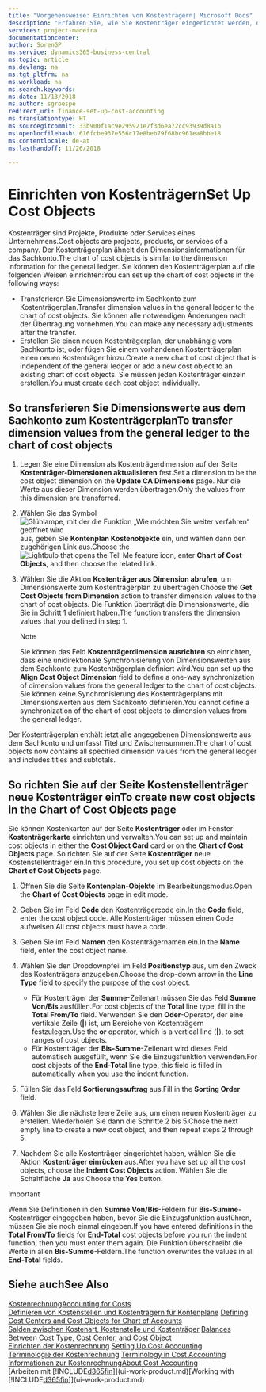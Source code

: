 ```yaml
---
title: "Vorgehensweise: Einrichten von Kostenträgern| Microsoft Docs"
description: "Erfahren Sie, wie Sie Kostenträger eingerichtet werden, die gleich sind wie Dimensionen in der Finanzbuchhaltung."
services: project-madeira
documentationcenter: 
author: SorenGP
ms.service: dynamics365-business-central
ms.topic: article
ms.devlang: na
ms.tgt_pltfrm: na
ms.workload: na
ms.search.keywords: 
ms.date: 11/13/2018
ms.author: sgroespe
redirect_url: finance-set-up-cost-accounting
ms.translationtype: HT
ms.sourcegitcommit: 33b900f1ac9e295921e7f3d6ea72cc93939d8a1b
ms.openlocfilehash: 616fcbe937e556c17e8beb79f68bc961ea8bbe18
ms.contentlocale: de-at
ms.lasthandoff: 11/26/2018

---
```

# <a name="set-up-cost-objects"></a><span data-ttu-id="056ff-103">Einrichten von Kostenträgern</span><span class="sxs-lookup"><span data-stu-id="056ff-103">Set Up Cost Objects</span></span>
<span data-ttu-id="056ff-104">Kostenträger sind Projekte, Produkte oder Services eines Unternehmens.</span><span class="sxs-lookup"><span data-stu-id="056ff-104">Cost objects are projects, products, or services of a company.</span></span> <span data-ttu-id="056ff-105">Der Kostenträgerplan ähnelt den Dimensionsinformationen für das Sachkonto.</span><span class="sxs-lookup"><span data-stu-id="056ff-105">The chart of cost objects is similar to the dimension information for the general ledger.</span></span> <span data-ttu-id="056ff-106">Sie können den Kostenträgerplan auf die folgenden Weisen einrichten:</span><span class="sxs-lookup"><span data-stu-id="056ff-106">You can set up the chart of cost objects in the following ways:</span></span>  

* <span data-ttu-id="056ff-107">Transferieren Sie Dimensionswerte im Sachkonto zum Kostenträgerplan.</span><span class="sxs-lookup"><span data-stu-id="056ff-107">Transfer dimension values in the general ledger to the chart of cost objects.</span></span> <span data-ttu-id="056ff-108">Sie können alle notwendigen Änderungen nach der Übertragung vornehmen.</span><span class="sxs-lookup"><span data-stu-id="056ff-108">You can make any necessary adjustments after the transfer.</span></span>  
* <span data-ttu-id="056ff-109">Erstellen Sie einen neuen Kostenträgerplan, der unabhängig vom Sachkonto ist, oder fügen Sie einem vorhandenen Kostenträgerplan einen neuen Kostenträger hinzu.</span><span class="sxs-lookup"><span data-stu-id="056ff-109">Create a new chart of cost object that is independent of the general ledger or add a new cost object to an existing chart of cost objects.</span></span> <span data-ttu-id="056ff-110">Sie müssen jeden Kostenträger einzeln erstellen.</span><span class="sxs-lookup"><span data-stu-id="056ff-110">You must create each cost object individually.</span></span>  

## <a name="to-transfer-dimension-values-from-the-general-ledger-to-the-chart-of-cost-objects"></a><span data-ttu-id="056ff-111">So transferieren Sie Dimensionswerte aus dem Sachkonto zum Kostenträgerplan</span><span class="sxs-lookup"><span data-stu-id="056ff-111">To transfer dimension values from the general ledger to the chart of cost objects</span></span>  
1.  <span data-ttu-id="056ff-112">Legen Sie eine Dimension als Kostenträgerdimension auf der Seite **Kostenträger-Dimensionen aktualisieren** fest.</span><span class="sxs-lookup"><span data-stu-id="056ff-112">Set a dimension to be the cost object dimension on the **Update CA Dimensions** page.</span></span> <span data-ttu-id="056ff-113">Nur die Werte aus dieser Dimension werden übertragen.</span><span class="sxs-lookup"><span data-stu-id="056ff-113">Only the values from this dimension are transferred.</span></span>  
2.  <span data-ttu-id="056ff-114">Wählen Sie das Symbol ![Glühlampe, mit der die Funktion „Wie möchten Sie weiter verfahren“ geöffnet wird](media/ui-search/search_small.png "Wie möchten Sie weiter verfahren?") aus, geben Sie **Kontenplan Kostenobjekte** ein, und wählen dann den zugehörigen Link aus.</span><span class="sxs-lookup"><span data-stu-id="056ff-114">Choose the ![Lightbulb that opens the Tell Me feature](media/ui-search/search_small.png "Tell me what you want to do") icon, enter **Chart of Cost Objects**, and then choose the related link.</span></span>  
3.  <span data-ttu-id="056ff-115">Wählen Sie die Aktion **Kostenträger aus Dimension abrufen**, um Dimensionswerte zum Kostenträgerplan zu übertragen.</span><span class="sxs-lookup"><span data-stu-id="056ff-115">Choose the **Get Cost Objects from Dimension** action to transfer dimension values to the chart of cost objects.</span></span> <span data-ttu-id="056ff-116">Die Funktion überträgt die Dimensionswerte, die Sie in Schritt 1 definiert haben.</span><span class="sxs-lookup"><span data-stu-id="056ff-116">The function transfers the dimension values that you defined in step 1.</span></span>  

    > [!NOTE]  
    >  <span data-ttu-id="056ff-117">Sie können das Feld **Kostenträgerdimension ausrichten** so einrichten, dass eine unidirektionale Synchronisierung von Dimensionswerten aus dem Sachkonto zum Kostenträgerplan definiert wird.</span><span class="sxs-lookup"><span data-stu-id="056ff-117">You can set up the **Align Cost Object Dimension**  field to define a one-way synchronization of dimension values from the general ledger to the chart of cost objects.</span></span> <span data-ttu-id="056ff-118">Sie können keine Synchronisierung des Kostenträgerplans mit Dimensionswerten aus dem Sachkonto definieren.</span><span class="sxs-lookup"><span data-stu-id="056ff-118">You cannot define a synchronization of the chart of cost objects to dimension values from the general ledger.</span></span>  

<span data-ttu-id="056ff-119">Der Kostenträgerplan enthält jetzt alle angegebenen Dimensionswerte aus dem Sachkonto und umfasst Titel und Zwischensummen.</span><span class="sxs-lookup"><span data-stu-id="056ff-119">The chart of cost objects now contains all specified dimension values from the general ledger and includes titles and subtotals.</span></span>  

## <a name="to-create-new-cost-objects-in-the-chart-of-cost-objects-page"></a><span data-ttu-id="056ff-120">So richten Sie auf der Seite Kostenstellenträger neue Kostenträger ein</span><span class="sxs-lookup"><span data-stu-id="056ff-120">To create new cost objects in the Chart of Cost Objects page</span></span>  
<span data-ttu-id="056ff-121">Sie können Kostenkarten auf der Seite **Kostenträger** oder im Fenster **Kostenträgerkarte** einrichten und verwalten.</span><span class="sxs-lookup"><span data-stu-id="056ff-121">You can set up and maintain cost objects in either the **Cost Object Card** card or on the **Chart of Cost Objects** page.</span></span> <span data-ttu-id="056ff-122">So richten Sie auf der Seite **Kostenträger** neue Kostenstellenträger ein.</span><span class="sxs-lookup"><span data-stu-id="056ff-122">In this procedure, you set up cost objects on the **Chart of Cost Objects** page.</span></span>  

1.  <span data-ttu-id="056ff-123">Öffnen Sie die Seite **Kontenplan-Objekte** im Bearbeitungsmodus.</span><span class="sxs-lookup"><span data-stu-id="056ff-123">Open the **Chart of Cost Objects** page in edit mode.</span></span>  
2.  <span data-ttu-id="056ff-124">Geben Sie im Feld **Code** den Kostenträgercode ein.</span><span class="sxs-lookup"><span data-stu-id="056ff-124">In the **Code** field, enter the cost object code.</span></span> <span data-ttu-id="056ff-125">Alle Kostenträger müssen einen Code aufweisen.</span><span class="sxs-lookup"><span data-stu-id="056ff-125">All cost objects must have a code.</span></span>  
3.  <span data-ttu-id="056ff-126">Geben Sie im Feld **Namen** den Kostenträgernamen ein.</span><span class="sxs-lookup"><span data-stu-id="056ff-126">In the **Name** field, enter the cost object name.</span></span>  
4.  <span data-ttu-id="056ff-127">Wählen Sie den Dropdownpfeil im Feld **Positionstyp** aus, um den Zweck des Kostenträgers anzugeben.</span><span class="sxs-lookup"><span data-stu-id="056ff-127">Choose the drop-down arrow in the **Line Type** field to specify the purpose of the cost object.</span></span>  

    * <span data-ttu-id="056ff-128">Für Kostenträger der **Summe**-Zeilenart müssen Sie das Feld **Summe Von/Bis** ausfüllen.</span><span class="sxs-lookup"><span data-stu-id="056ff-128">For cost objects of the **Total** line type, fill in the **Total From/To** field.</span></span> <span data-ttu-id="056ff-129">Verwenden Sie den **Oder**-Operator, der eine vertikale Zeile (**&#124;**) ist, um Bereiche von Kostenträgern festzulegen.</span><span class="sxs-lookup"><span data-stu-id="056ff-129">Use the **or** operator, which is a vertical line (**&#124;**), to set ranges of cost objects.</span></span>  
    * <span data-ttu-id="056ff-130">Für Kostenträger der **Bis-Summe**-Zeilenart wird dieses Feld automatisch ausgefüllt, wenn Sie die Einzugsfunktion verwenden.</span><span class="sxs-lookup"><span data-stu-id="056ff-130">For cost objects of the **End-Total** line type, this field is filled in automatically when you use  the indent function.</span></span>  
5.  <span data-ttu-id="056ff-131">Füllen Sie das Feld **Sortierungsauftrag** aus.</span><span class="sxs-lookup"><span data-stu-id="056ff-131">Fill in the **Sorting Order** field.</span></span>  
6.  <span data-ttu-id="056ff-132">Wählen Sie die nächste leere Zeile aus, um einen neuen Kostenträger zu erstellen. Wiederholen Sie dann die Schritte 2 bis 5.</span><span class="sxs-lookup"><span data-stu-id="056ff-132">Chose the next empty line to create a new cost object, and then repeat steps 2 through 5.</span></span>  
7.  <span data-ttu-id="056ff-133">Nachdem Sie alle Kostenträger eingerichtet haben, wählen Sie die Aktion **Kostenträger einrücken** aus.</span><span class="sxs-lookup"><span data-stu-id="056ff-133">After you have set up all the cost objects, choose the **Indent Cost Objects** action.</span></span> <span data-ttu-id="056ff-134">Wählen Sie die Schaltfläche **Ja** aus.</span><span class="sxs-lookup"><span data-stu-id="056ff-134">Choose the **Yes** button.</span></span>  

> [!IMPORTANT]  
>  <span data-ttu-id="056ff-135">Wenn Sie Definitionen in den **Summe Von/Bis**-Feldern für **Bis-Summe**-Kostenträger eingegeben haben, bevor Sie die Einzugsfunktion ausführen, müssen Sie sie noch einmal eingeben.</span><span class="sxs-lookup"><span data-stu-id="056ff-135">If you have entered definitions in the **Total From/To** fields for **End-Total** cost objects before you run the indent function, then you must enter them again.</span></span> <span data-ttu-id="056ff-136">Die Funktion überschreibt die Werte in allen **Bis-Summe**-Feldern.</span><span class="sxs-lookup"><span data-stu-id="056ff-136">The function overwrites the values in all **End-Total** fields.</span></span>  

## <a name="see-also"></a><span data-ttu-id="056ff-137">Siehe auch</span><span class="sxs-lookup"><span data-stu-id="056ff-137">See Also</span></span>  
[<span data-ttu-id="056ff-138">Kostenrechnung</span><span class="sxs-lookup"><span data-stu-id="056ff-138">Accounting for Costs</span></span>](finance-manage-cost-accounting.md)  
<span data-ttu-id="056ff-139">[Definieren von Kostenstellen und Kostenträgern für Kontenpläne](finance-defining-cost-centers-and-cost-objects-for-chart-of-accounts.md) </span><span class="sxs-lookup"><span data-stu-id="056ff-139">[Defining Cost Centers and Cost Objects for Chart of Accounts](finance-defining-cost-centers-and-cost-objects-for-chart-of-accounts.md) </span></span>  
<span data-ttu-id="056ff-140">[Salden zwischen Kostenart, Kostenstelle und Kostenträger](finance-balances-between-cost-type-cost-center-and-cost-object.md) </span><span class="sxs-lookup"><span data-stu-id="056ff-140">[Balances Between Cost Type, Cost Center, and Cost Object](finance-balances-between-cost-type-cost-center-and-cost-object.md) </span></span>  
<span data-ttu-id="056ff-141">[Einrichten der Kostenrechnung](finance-set-up-cost-accounting.md) </span><span class="sxs-lookup"><span data-stu-id="056ff-141">[Setting Up Cost Accounting](finance-set-up-cost-accounting.md) </span></span>  
<span data-ttu-id="056ff-142">[Terminologie der Kostenrechnung](finance-terminology-in-cost-accounting.md) </span><span class="sxs-lookup"><span data-stu-id="056ff-142">[Terminology in Cost Accounting](finance-terminology-in-cost-accounting.md) </span></span>  
[<span data-ttu-id="056ff-143">Informationen zur Kostenrechnung</span><span class="sxs-lookup"><span data-stu-id="056ff-143">About Cost Accounting</span></span>](finance-about-cost-accounting.md)  
<span data-ttu-id="056ff-144">[Arbeiten mit [!INCLUDE[d365fin](includes/d365fin_md.md)]](ui-work-product.md)</span><span class="sxs-lookup"><span data-stu-id="056ff-144">[Working with [!INCLUDE[d365fin](includes/d365fin_md.md)]](ui-work-product.md)</span></span>

